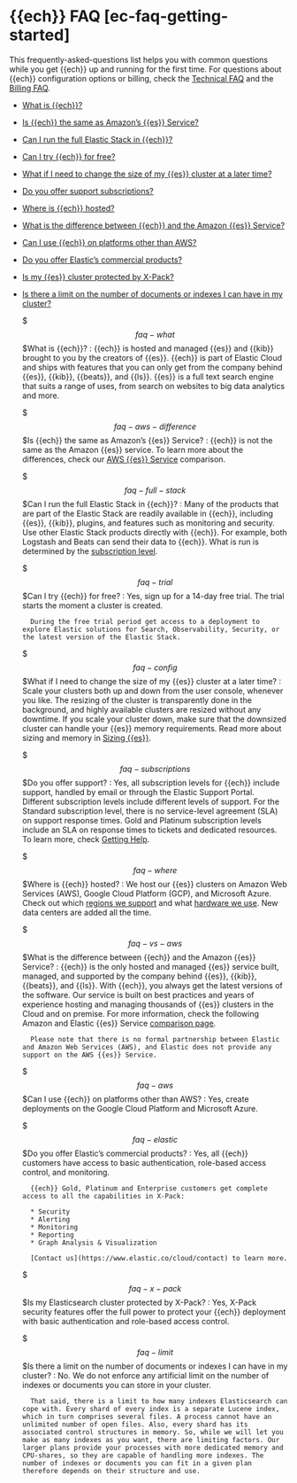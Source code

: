 # {{ech}} FAQ [ec-faq-getting-started]

This frequently-asked-questions list helps you with common questions while you get {{ech}} up and running for the first time. For questions about {{ech}} configuration options or billing, check the [Technical FAQ](../../../deploy-manage/index.md) and the [Billing FAQ](../../../deploy-manage/cloud-organization/billing/billing-faq.md).

* [What is {{ech}}?](../../../deploy-manage/deploy/elastic-cloud/cloud-hosted.md#faq-what)
* [Is {{ech}} the same as Amazon’s {{es}} Service?](../../../deploy-manage/deploy/elastic-cloud/cloud-hosted.md#faq-aws-difference)
* [Can I run the full Elastic Stack in {{ech}}?](../../../deploy-manage/deploy/elastic-cloud/cloud-hosted.md#faq-full-stack)
* [Can I try {{ech}} for free?](../../../deploy-manage/deploy/elastic-cloud/cloud-hosted.md#faq-trial)
* [What if I need to change the size of my {{es}} cluster at a later time?](../../../deploy-manage/deploy/elastic-cloud/cloud-hosted.md#faq-config)
* [Do you offer support subscriptions?](../../../deploy-manage/deploy/elastic-cloud/cloud-hosted.md#faq-subscriptions)
* [Where is {{ech}} hosted?](../../../deploy-manage/deploy/elastic-cloud/cloud-hosted.md#faq-where)
* [What is the difference between {{ech}} and the Amazon {{es}} Service?](../../../deploy-manage/deploy/elastic-cloud/cloud-hosted.md#faq-vs-aws)
* [Can I use {{ech}} on platforms other than AWS?](../../../deploy-manage/deploy/elastic-cloud/cloud-hosted.md#faq-aws)
* [Do you offer Elastic’s commercial products?](../../../deploy-manage/deploy/elastic-cloud/cloud-hosted.md#faq-elastic)
* [Is my {{es}} cluster protected by X-Pack?](../../../deploy-manage/deploy/elastic-cloud/cloud-hosted.md#faq-x-pack)
* [Is there a limit on the number of documents or indexes I can have in my cluster?](../../../deploy-manage/deploy/elastic-cloud/cloud-hosted.md#faq-limit)

    $$$faq-what$$$What is {{ech}}?
    :   {{ech}} is hosted and managed {{es}} and {{kib}} brought to you by the creators of {{es}}. {{ech}} is part of Elastic Cloud and ships with features that you can only get from the company behind {{es}}, {{kib}}, {{beats}}, and {{ls}}. {{es}} is a full text search engine that suits a range of uses, from search on websites to big data analytics and more.

    $$$faq-aws-difference$$$Is {{ech}} the same as Amazon’s {{es}} Service?
    :   {{ech}} is not the same as the Amazon {{es}} service. To learn more about the differences, check our [AWS {{es}} Service](https://www.elastic.co/aws-elasticsearch-service) comparison.

    $$$faq-full-stack$$$Can I run the full Elastic Stack in {{ech}}?
    :   Many of the products that are part of the Elastic Stack are readily available in {{ech}}, including {{es}}, {{kib}}, plugins, and features such as monitoring and security. Use other Elastic Stack products directly with {{ech}}. For example, both Logstash and Beats can send their data to {{ech}}. What is run is determined by the [subscription level](https://www.elastic.co/cloud/as-a-service/subscriptions).

    $$$faq-trial$$$Can I try {{ech}} for free?
    :   Yes, sign up for a 14-day free trial. The trial starts the moment a cluster is created.

        During the free trial period get access to a deployment to explore Elastic solutions for Search, Observability, Security, or the latest version of the Elastic Stack.


    $$$faq-config$$$What if I need to change the size of my {{es}} cluster at a later time?
    :   Scale your clusters both up and down from the user console, whenever you like. The resizing of the cluster is transparently done in the background, and highly available clusters are resized without any downtime. If you scale your cluster down, make sure that the downsized cluster can handle your {{es}} memory requirements. Read more about sizing and memory in [Sizing {{es}}](https://www.elastic.co/blog/found-sizing-elasticsearch).

    $$$faq-subscriptions$$$Do you offer support?
    :   Yes, all subscription levels for {{ech}} include support, handled by email or through the Elastic Support Portal. Different subscription levels include different levels of support. For the Standard subscription level, there is no service-level agreement (SLA) on support response times. Gold and Platinum subscription levels include an SLA on response times to tickets and dedicated resources. To learn more, check [Getting Help](../../../troubleshoot/index.md).

    $$$faq-where$$$Where is {{ech}} hosted?
    :   We host our {{es}} clusters on Amazon Web Services (AWS), Google Cloud Platform (GCP), and Microsoft Azure. Check out which [regions we support](cloud//reference/cloud-hosted/regions.md) and what [hardware we use](cloud//reference/cloud-hosted/hardware.md). New data centers are added all the time.

    $$$faq-vs-aws$$$What is the difference between {{ech}} and the Amazon {{es}} Service?
    :   {{ech}} is the only hosted and managed {{es}} service built, managed, and supported by the company behind {{es}}, {{kib}}, {{beats}}, and {{ls}}. With {{ech}}, you always get the latest versions of the software. Our service is built on best practices and years of experience hosting and managing thousands of {{es}} clusters in the Cloud and on premise. For more information, check the following Amazon and Elastic {{es}} Service [comparison page](https://www.elastic.co/aws-elasticsearch-service).

        Please note that there is no formal partnership between Elastic and Amazon Web Services (AWS), and Elastic does not provide any support on the AWS {{es}} Service.


    $$$faq-aws$$$Can I use {{ech}} on platforms other than AWS?
    :   Yes, create deployments on the Google Cloud Platform and Microsoft Azure.

    $$$faq-elastic$$$Do you offer Elastic’s commercial products?
    :   Yes, all {{ech}} customers have access to basic authentication, role-based access control, and monitoring.

        {{ech}} Gold, Platinum and Enterprise customers get complete access to all the capabilities in X-Pack:

        * Security
        * Alerting
        * Monitoring
        * Reporting
        * Graph Analysis & Visualization

        [Contact us](https://www.elastic.co/cloud/contact) to learn more.


    $$$faq-x-pack$$$Is my Elasticsearch cluster protected by X-Pack?
    :   Yes, X-Pack security features offer the full power to protect your {{ech}} deployment with basic authentication and role-based access control.

    $$$faq-limit$$$Is there a limit on the number of documents or indexes I can have in my cluster?
    :   No. We do not enforce any artificial limit on the number of indexes or documents you can store in your cluster.

        That said, there is a limit to how many indexes Elasticsearch can cope with. Every shard of every index is a separate Lucene index, which in turn comprises several files. A process cannot have an unlimited number of open files. Also, every shard has its associated control structures in memory. So, while we will let you make as many indexes as you want, there are limiting factors. Our larger plans provide your processes with more dedicated memory and CPU-shares, so they are capable of handling more indexes. The number of indexes or documents you can fit in a given plan therefore depends on their structure and use.


